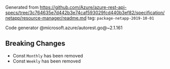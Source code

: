 Generated from https://github.com/Azure/azure-rest-api-specs/tree/3c764635e7d442b3e74caf593029fcd440b3ef82/specification/netapp/resource-manager/readme.md tag: `package-netapp-2019-10-01`

Code generator @microsoft.azure/autorest.go@~2.1.161

## Breaking Changes

- Const `Monthly` has been removed
- Const `Weekly` has been removed
